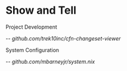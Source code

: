 Show and Tell
===

Project Development

-- _github.com/trek10inc/cfn-changeset-viewer_

System Configuration

-- _github.com/mbarneyjr/system.nix_

<!--
speaker_note: |
  to show a bit about what this all would look like, let's take a look at some examples
  now to cfn-changeset-viewer, look at flake.nix
    - using flake-parts to create our flake for us for multiple systems
    - output packages and devShells: has awscli2
    - can run `nix run github:trek10inc/cfn-changeset-viewer`
    - run nix build, look at result

  what about system configuration?
  system.nix topics
  flake.nix
    - darwinConfigurations and homeConfigurations for configuring nix-darwin or home-manager
  system/darwin.nix
    - all the way to the bottom, `darwinSystem`, look through modules
    - look at darwin-settings:
        enableSudoTouchId, finder settings, auto software update, dock settings, forceClick: false
    - homebrew/casks
    - homeManagerConfig - imports from home
  homeManagerConfig import ../home is also done by system/home-manager.nix

  home-manager/default.nix, lots of imports
  packages.nix
    - notice no node or python installed, they're installed in my projects instead
  git.nix
    - everything defined in nix
  what if you don't want to use nix? Home manager can manage arbitrary files
  awsume.nix:
    - saves a config.yml file somewhere
-->

<!-- end_slide -->
